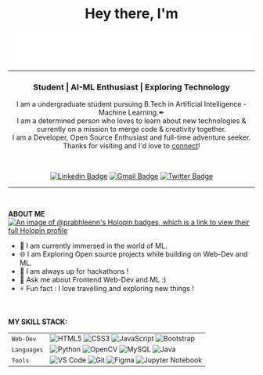 <h1 align="center">  Hey there, I'm </h1>
<!-- <h1 align="center">  Hey there <img src="./assets/wave.gif" width="30px"> , I'm </h1> -->
<p align="center"><img  src="./assets/name.svg"></p>

---

<h3 align="center"><b>Student | AI-ML Enthusiast | Exploring Technology</b> </h3>
<p align="center">
<p align='center'>I am a undergraduate student pursuing B.Tech in Artificial Intelligence - Machine Learning.&#10002;
<br>I am a determined person who loves to learn about new technologies & currently on a mission to merge code & creativity together. 
<br>I am a Developer, Open Source Enthusiast and full-time adventure seeker. Thanks for visiting and I'd love to <a href='https://www.linkedin.com/in/prabhleen-kaur-496109249/'>connect</a>!</p>

<br>
<p align='center'>
<a href="https://www.linkedin.com/in/prabhleen-kaur-496109249/"><img src="https://img.shields.io/badge/-prabhleenkaur-blue?style=flat&logo=Linkedin&logoColor=white&link=https://https://www.linkedin.com/in/prabhleen-kaur-496109249/" alt='Linkedin Badge'></a>
<a href="mailto:prabhleen2901@gmail.com"><img src="https://img.shields.io/badge/-prabhleen2901-c14438?style=flat&logo=Gmail&logoColor=white&link=mailto:prabhleen2901@gmail.com" alt='Gmail Badge'></a>
<a href="https://twitter.com/prabhleenn_7"><img src="https://img.shields.io/badge/-@prabhleenn_7-1ca0f1?style=flat&labelColor=1ca0f1&logo=twitter&logoColor=white&link=https://twitter.com/prabhleenn_7" alt='Twitter Badge'></a>
</p>

<hr>
<br>

**ABOUT ME**
[![An image of @prabhleenn's Holopin badges, which is a link to view their full Holopin profile](https://holopin.me/prabhleenn)](https://holopin.io/@prabhleenn)
- 👋 I am currently immersed in the world of ML.
- 🌐 I am Exploring Open source projects while building on Web-Dev and ML.
- 💭 I am always up for hackathons !
- 💬 Ask me about Frontend Web-Dev and ML :)
- ⚡ Fun fact : I love travelling and exploring new things !

<!-- <div>
<img src="https://github-readme-activity-graph.cyclic.app/graph?username=prabhleenn&theme=xcode&bg_color=00000000&line=ff3333&custom_title=Keep%20Exploring,%20Learning%20and%20Contributing%20away...&color=CACACA&area=true&area_color=ff3333&hide_border=true">
</div>
<a href="http://https://prabhleen.netlify.app//"><img src="https://img.shields.io/badge/-Prabhleen.me-47CCCC?style=flat&logo=Google-Chrome&logoColor=white&link=http://https://prabhleen.netlify.app/" alt='Portfolio Badge'></a> 
--
<p align="center">
  <a href="#"><img src="https://github-readme-stats.vercel.app/api?username=prabhleenn&count_private=true&&title_color=ff3333&icon_color=ff3333&show_icons=true&theme=dark&bg_color=0D111700&text_color=CACACA" width="400"></a> 
  <a href="#"><img src="https://github-readme-streak-stats.herokuapp.com/?user=prabhleenn&count_private=true&show_icons=true&theme=dark&background=0D111700&ring=FF3333&fire=FFFFFF&currStreakLabel=FF3333&sideLabels=FF3333&dates=CACACA" width="400"></a>
</p>

<!-- LANGUAGES USED -->
<!-- <span><img align="right" src="https://github-readme-stats.vercel.app/api/top-langs/?username=prabhleenn&theme=radical&title_color=F16707&hide_border=true&bg_color=202020" width="290px" data-canonical-></span>  -->

<br>

**MY SKILL STACK:**

|             |                                                                                                                                                                                                                                                                                                                                                                                                                                                                                                                                                                                                                                                                                                                                                                                                                        |
| ----------- | ---------------------------------------------------------------------------------------------------------------------------------------------------------------------------------------------------------------------------------------------------------------------------------------------------------------------------------------------------------------------------------------------------------------------------------------------------------------------------------------------------------------------------------------------------------------------------------------------------------------------------------------------------------------------------------------------------------------------------------------------------------------------------------------------------------------------- |
| `Web-Dev`   | ![HTML5](https://img.shields.io/badge/-HTML5-CC2400?style=for-the-badge&logo=html5&logoColor=white) ![CSS3](https://img.shields.io/badge/-CSS3-E24800?style=for-the-badge&logo=css3) ![JavaScript](https://img.shields.io/badge/-JavaScript-FE7601?style=for-the-badge&logo=javascript) ![Bootstrap](https://img.shields.io/badge/bootstrap-FE9A00?style=for-the-badge&logo=bootstrap&logoColor=white)                                                                                                                                                                                                                                                                                                                                                                                                                 |
| `Languages` | ![Python](https://img.shields.io/badge/-Python-1F65AC?style=for-the-badge&logo=Python&logoColor=white) ![OpenCV](https://img.shields.io/badge/-Python-1F65AC?style=for-the-badge&logo=OpenCV&logoColor=white) ![MySQL](https://img.shields.io/badge/-MySQL-307BBD?style=for-the-badge&logo=mysql&logoColor=white) ![Java](https://img.shields.io/badge/-Java-1F65AC?style=for-the-badge&logo=Java&logoColor=white)                                                                                                                                                                                                                                                                                                                                                                                                                                                 |
| `Tools`     | ![VS Code](https://img.shields.io/badge/Visual_Studio_Code-5D1A60?style=for-the-badge&logo=visual%20studio%20code&logoColor=white) ![Git](https://img.shields.io/badge/Git-682181?style=for-the-badge&logo=git&logoColor=white) ![Figma](https://img.shields.io/badge/figma-%23F24E1E.svg?style=for-the-badge&logo=figma&logoColor=white) ![Jupyter Notebook](https://img.shields.io/badge/Jupyter-F37626.svg?&style=for-the-badge&logo=Jupyter&logoColor=white) |

<!--<img align="right" src="https://komarev.com/ghpvc/?username=your-github-prabhleenn&style=flat-square&color=232323">
<hr>

-## <p align=center><B> ''I'm not anti-social; I'm just not user-friendly.''</B></p> 

---

<img src="./assets/footer [halfrost].png">

### <p align="center"> Congratulations, you found me on GitHub ! </p>-->
